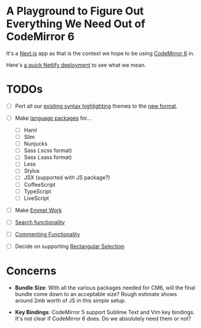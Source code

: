 # A Playground to Figure Out Everything We Need Out of CodeMirror 6

It's a [Next.js](https://nextjs.org/docs) app as that is the context we hope to be using [CodeMirror 6](https://codemirror.net/6/) in.

Here's [a quick Netlify deployment](https://objective-blackwell-d4efc9.netlify.app/) to see what we mean.

# TODOs

- [ ] Port all our [existing syntax highlighting](https://github.com/codepen/CodeMirror-6-Needs/tree/main/styles/OLD-THEMES) themes to the [new format](https://github.com/codepen/CodeMirror-6-Needs/blob/main/themes/twilight.js).

- [ ] Make [language packages](https://codemirror.net/6/examples/lang-package/) for...

  - [ ] Haml
  - [ ] Slim
  - [ ] Nunjucks
  - [ ] Sass (.scss format)
  - [ ] Sass (.sass format)
  - [ ] Less
  - [ ] Stylus
  - [ ] JSX (supported with JS package?)
  - [ ] CoffeeScript
  - [ ] TypeScript
  - [ ] LiveScript

- [ ] Make [Emmet Work](https://github.com/emmetio/codemirror-plugin/issues/13)

- [ ] [Search functionality](https://codemirror.net/6/docs/ref/#search)

- [ ] [Commenting Functionality](https://codemirror.net/6/docs/ref/#comment)

- [ ] Decide on supporting [Rectangular Selection](https://codemirror.net/6/docs/ref/#rectangular-selection)

# Concerns

- **Bundle Size**: With all the various packages needed for CM6, will the final bundle come down to an acceptable size? Rough estimate shows around 2mb worth of JS in this simple setup.

- **Key Bindings**: CodeMirror 5 support Sublime Text and Vim key bindings. It's not clear if CodeMirror 6 does. Do we absolutely need them or not?
